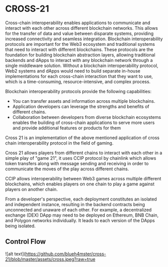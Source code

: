 # CROSS-21

Cross-chain interoperability enables applications to communicate and interact with each other across different blockchain networks. This allows for the transfer of data and value between disparate systems, providing increased connectivity and seamless integration.
Blockchain interoperability protocols are important for the Web3 ecosystem and traditional systems that need to interact with different blockchains. These protocols are the foundation for building blockchain abstraction layers, allowing traditional backends and dApps to interact with any blockchain network through a single middleware solution. Without a blockchain interoperability protocol, Web2 systems and dApps would need to build separate in-house implementations for each cross-chain interaction that they want to use, which is a time-consuming, resource-intensive, and complex process.

Blockchain interoperability protocols provide the following capabilities:

- You can transfer assets and information across multiple blockchains.
- Application developers can leverage the strengths and benefits of different chains.
- Collaboration between developers from diverse blockchain ecosystems enables the building of cross-chain applications to serve more users and provide additional features or products for them

Cross 21 is an implementation of the above mentioned application of cross chain interoperability protocol in the field of gaming.

Cross 21 allows players from different chains to interact with each other in a simple play of "game 21", it uses CCIP protocol by chainlink which allows token transfers along with message sending and receiving in order to communicate the moves of the play across different chains.

CCIP allows interoperability between Web3 games across multiple different blockchains, which enables players on one chain to play a game against players on another chain.

From a developer's perspective, each deployment constitutes an isolated and independent instance, resulting in the backend contracts being unconnected and unaware of each other. For example, a decentralized exchange (DEX) DApp may need to be deployed on Ethereum, BNB Chain, and Polygon networks individually. It leads to each version of the DApps being isolated.

## Control Flow

![alt text](https://github.com/blueh4mster/cross-21/blob/master/assets/cross.jpeg?raw=true
